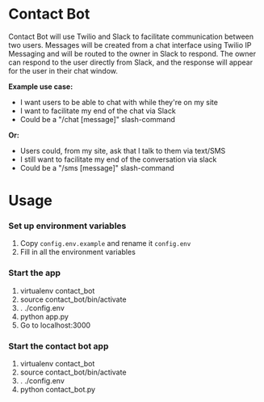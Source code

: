 # Contact Bot
Contact Bot will use Twilio and Slack to facilitate communication between two users. Messages will be created from a chat interface using Twilio IP Messaging and will be routed to the owner in Slack to respond. The owner can respond to the user directly from Slack, and the response will appear for the user in their chat window.

**Example use case:**
  - I want users to be able to chat with while they're on my site
  - I want to facilitate my end of the chat via Slack
  - Could be a "/chat [message]" slash-command

**Or:**
  - Users could, from my site, ask that I talk to them via text/SMS
  - I still want to facilitate my end of the conversation via slack
  - Could be a "/sms [message]" slash-command

# Usage
### Set up environment variables
1. Copy `config.env.example` and rename it `config.env`
2. Fill in all the environment variables

### Start the app
1. virtualenv contact_bot
2. source contact_bot/bin/activate
3. . ./config.env
4. python app.py
5. Go to localhost:3000

### Start the contact bot app
1. virtualenv contact_bot
2. source contact_bot/bin/activate
3. . ./config.env
4. python contact_bot.py